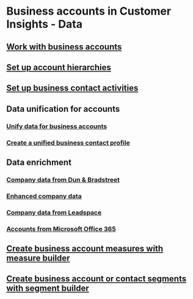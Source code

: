 # Business accounts in Customer Insights - Data
## [Work with business accounts](work-with-business-accounts.md)

## [Set up account hierarchies](account-hierarchies.md)
## [Set up business contact activities](activities-contacts.md)

## Data unification for accounts
### [Unify data for business accounts](data-unification-b2b.md)
### [Create a unified business contact profile](data-unification-contacts.md)

## Data enrichment
### [Company data from Dun & Bradstreet](enrichment-dnb.md)
### [Enhanced company data](enrichment-enhanced-company-data.md)
### [Company data from Leadspace](enrichment-leadspace.md)
### [Accounts from Microsoft Office 365](enrichment-office.md)

## [Create business account measures with measure builder](measure-builder-b2b.md)
## [Create business account or contact segments with segment builder](segment-builder-b2b.md)
